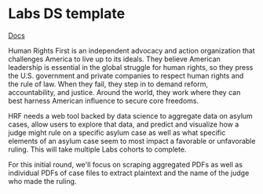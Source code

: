 # Labs DS template
[Docs](https://docs.labs.lambdaschool.com/data-science/)

Human Rights First is an independent advocacy and action organization that challenges America to live up to its ideals. They believe American leadership is essential in the global struggle for human rights, so they press the U.S. government and private companies to respect human rights and the rule of law. When they fail, they step in to demand reform, accountability, and justice. Around the world, they work where they can best harness American influence to secure core freedoms.

HRF needs a web tool backed by data science to aggregate data on asylum cases, allow users to explore that data, and predict and visualize how a judge might rule on a specific asylum case as well as what specific elements of an asylum case seem to most impact a favorable or unfavorable ruling. This will take multiple Labs cohorts to complete.

For this initial round, we'll focus on scraping aggregated PDFs as well as individual PDFs of case files to extract plaintext and the name of the judge who made the ruling.
